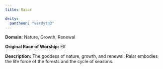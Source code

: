 ```yaml
---
title: Ralar

deity: 
  pantheon: "verdyth3"
---
```


**Domain:** Nature, Growth, Renewal

**Original Race of Worship:** Elf

**Description:** The goddess of nature, growth, and renewal. Ralar embodies the life force of the forests and the cycle of seasons.

<!--more-->

